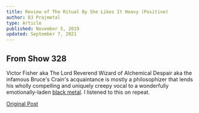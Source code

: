 ```yaml
---
title: Review of The Ritual By She Likes It Heavy (Positive)
author: DJ Prajmetal
type: Article
published: November 5, 2019
updated: September 7, 2021
---
```


<article :title="title"></article>

## From Show 328


<photo src="she-likes-it-heavy.jpg" alt="She Likes It Heavy"></photo>

Victor Fisher aka The Lord Reverend Wizard of Alchemical Despair aka the infamous Bruce's Crain's acquaintance is mostly a philosophizer that lends his wholly compelling and uniquely creepy vocal to a wonderfully emotionally-laden [black metal](/the-ritual). I listened to this on repeat.

[Original Post](http://reject.libsyn.com/she-likes-it-heavy_show-328_110519)